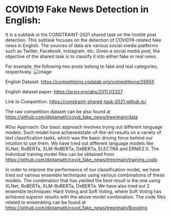 # COVID19 Fake News Detection in English: 
It is a subtask in the CONSTRAINT-2021 shared task on the hostile post detection.
This subtask focuses on the detection of COVID19-related fake news in English. The sources of data are various social-media platforms such as Twitter, Facebook, Instagram, etc. Given a social media post, the objective of the shared task is to classify it into either fake or real news. 

For example, the following two posts belong to fake and real categories, respectively.
![image](https://user-images.githubusercontent.com/29734492/109349580-338c5c00-789c-11eb-8400-a836364974af.png)


English Dataset: https://competitions.codalab.org/competitions/26655

English dataset paper: https://arxiv.org/abs/2011.03327

Link to Competition: https://constraint-shared-task-2021.github.io/

The raw competition dataset can be also found at https://github.com/diptamath/covid_fake_news/tree/main/data

#Our Approach:
Our basic approach involves trying out different language models. Such model have achievedstate-of-the-art results on a variety of text classification tasks, which was the basic driving force behind our intuition to use them. We have tried out different language models like XLNet, RoBERTa, XLM-RoBERTa, DeBERTa, ELECTRA and ERNIE2.0. The individual training model files can be obtained from https://github.com/diptamath/covid_fake_news/tree/main/training_code.

In order to improve the performance of our classification model, we have tried out various ensemble techniques using various combinations of these models. The combination that has yielded the best result is the one using XLNet, RoBERTa, XLM-RoBERTa, DeBERTa. We have also tried out 2 ensemble techniques: Hard Voting and Soft Voting, where Soft Voting has achieved superior results with the above model combination. The code files related to ensembling can be found at https://github.com/diptamath/covid_fake_news/tree/main/Boosting.
